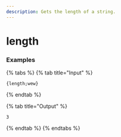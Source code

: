 ```yaml
---
description: Gets the length of a string.
---
```


# length <string>

### Examples

{% tabs %}
{% tab title="Input" %}
```text
{length;wew}
```
{% endtab %}

{% tab title="Output" %}
```text
3
```
{% endtab %}
{% endtabs %}